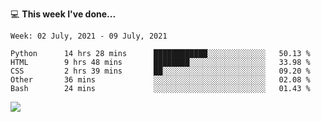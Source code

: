 💻 **This week I've done...**

<!--START_SECTION:waka-->
```text
Week: 02 July, 2021 - 09 July, 2021

Python      14 hrs 28 mins      ████████████░░░░░░░░░░░░░   50.13 % 
HTML        9 hrs 48 mins       ████████░░░░░░░░░░░░░░░░░   33.98 % 
CSS         2 hrs 39 mins       ██░░░░░░░░░░░░░░░░░░░░░░░   09.20 % 
Other       36 mins             ░░░░░░░░░░░░░░░░░░░░░░░░░   02.08 % 
Bash        24 mins             ░░░░░░░░░░░░░░░░░░░░░░░░░   01.43 %
```
<!--END_SECTION:waka-->

![](https://hits.seeyoufarm.com/api/count/incr/badge.svg?url=https%3A%2F%2Fgithub.com%2Fkuanhungchen&count_bg=%2379C83D&title_bg=%23555555&icon=github.svg&icon_color=%23E7E7E7&title=hits&edge_flat=false)
